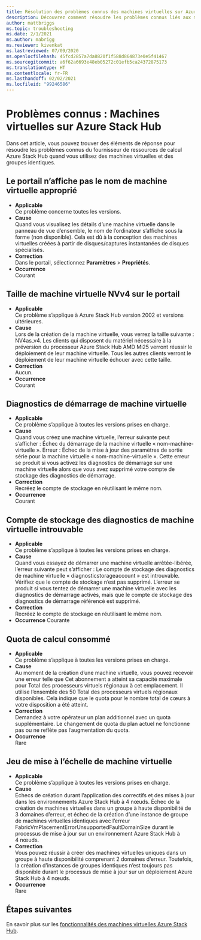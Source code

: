 ```yaml
---
title: Résolution des problèmes connus des machines virtuelles sur Azure Stack Hub
description: Découvrez comment résoudre les problèmes connus liés aux machines virtuelles sur Azure Stack Hub
author: mattbriggs
ms.topic: troubleshooting
ms.date: 2/1/2021
ms.author: mabrigg
ms.reviewer: kivenkat
ms.lastreviewed: 07/09/2020
ms.openlocfilehash: 45fcd2857a7da8820f1f588d864873e0e5f41467
ms.sourcegitcommit: a6f62a6693e48eb05272c01efb5ca24372875173
ms.translationtype: HT
ms.contentlocale: fr-FR
ms.lasthandoff: 02/02/2021
ms.locfileid: "99246586"
---
```

# <a name="known-issues-vms-on-azure-stack-hub"></a>Problèmes connus : Machines virtuelles sur Azure Stack Hub

Dans cet article, vous pouvez trouver des éléments de réponse pour résoudre les problèmes connus du fournisseur de ressources de calcul Azure Stack Hub quand vous utilisez des machines virtuelles et des groupes identiques.

## <a name="portal-doesnt-show-correct-vm-name"></a>Le portail n’affiche pas le nom de machine virtuelle approprié
- **Applicable**  
    Ce problème concerne toutes les versions.  
- **Cause**  
    Quand vous visualisez les détails d’une machine virtuelle dans le panneau de vue d’ensemble, le nom de l’ordinateur s’affiche sous la forme (non disponible). Cela est dû à la conception des machines virtuelles créées à partir de disques/captures instantanées de disques spécialisés.  
- **Correction**  
    Dans le portail, sélectionnez **Paramètres** > **Propriétés**.
- **Occurrence**  
    Courant  

## <a name="nvv4-vm-size-on-portal"></a>Taille de machine virtuelle NVv4 sur le portail
- **Applicable**  
    Ce problème s’applique à Azure Stack Hub version 2002 et versions ultérieures.  
- **Cause**  
    Lors de la création de la machine virtuelle, vous verrez la taille suivante : NV4as_v4. Les clients qui disposent du matériel nécessaire à la préversion du processeur Azure Stack Hub AMD Mi25 verront réussir le déploiement de leur machine virtuelle. Tous les autres clients verront le déploiement de leur machine virtuelle échouer avec cette taille.  
- **Correction**  
    Aucun.  
- **Occurrence**  
    Courant  

## <a name="vm-boot-diagnostics"></a>Diagnostics de démarrage de machine virtuelle
- **Applicable**  
    Ce problème s’applique à toutes les versions prises en charge.  
- **Cause**  
    Quand vous créez une machine virtuelle, l’erreur suivante peut s’afficher : Échec du démarrage de la machine virtuelle « nom-machine-virtuelle ». Erreur : Échec de la mise à jour des paramètres de sortie série pour la machine virtuelle « nom-machine-virtuelle ». Cette erreur se produit si vous activez les diagnostics de démarrage sur une machine virtuelle alors que vous avez supprimé votre compte de stockage des diagnostics de démarrage.  
- **Correction**  
    Recréez le compte de stockage en réutilisant le même nom.
- **Occurrence**  
    Courant  

## <a name="vm-diagnostics-storage-account-not-found"></a>Compte de stockage des diagnostics de machine virtuelle introuvable
- **Applicable**  
    Ce problème s’applique à toutes les versions prises en charge.  
- **Cause**  
    Quand vous essayez de démarrer une machine virtuelle arrêtée-libérée, l’erreur suivante peut s’afficher : Le compte de stockage des diagnostics de machine virtuelle « diagnosticstorageaccount » est introuvable. Vérifiez que le compte de stockage n’est pas supprimé. L’erreur se produit si vous tentez de démarrer une machine virtuelle avec les diagnostics de démarrage activés, mais que le compte de stockage des diagnostics de démarrage référencé est supprimé.  
- **Correction**  
    Recréez le compte de stockage en réutilisant le même nom.  
- **Occurrence** Courante  

## <a name="consumed-compute-quota"></a>Quota de calcul consommé
- **Applicable**  
    Ce problème s’applique à toutes les versions prises en charge.  
- **Cause**   
    Au moment de la création d’une machine virtuelle, vous pouvez recevoir une erreur telle que Cet abonnement a atteint sa capacité maximale pour Total des processeurs virtuels régionaux à cet emplacement. Il utilise l’ensemble des 50 Total des processeurs virtuels régionaux disponibles. Cela indique que le quota pour le nombre total de cœurs à votre disposition a été atteint.  
- **Correction**  
    Demandez à votre opérateur un plan additionnel avec un quota supplémentaire. Le changement de quota du plan actuel ne fonctionne pas ou ne reflète pas l’augmentation du quota.
- **Occurrence**  
    Rare  

## <a name="virtual-machine-scale-set"></a>Jeu de mise à l’échelle de machine virtuelle

-  **Applicable**  
    Ce problème s’applique à toutes les versions prises en charge.  
- **Cause**  
    Échecs de création durant l’application des correctifs et des mises à jour dans les environnements Azure Stack Hub à 4 nœuds. Échec de la création de machines virtuelles dans un groupe à haute disponibilité de 3 domaines d’erreur, et échec de la création d’une instance de groupe de machines virtuelles identiques avec l’erreur FabricVmPlacementErrorUnsupportedFaultDomainSize durant le processus de mise à jour sur un environnement Azure Stack Hub à 4 nœuds.  
- **Correction**  
    Vous pouvez réussir à créer des machines virtuelles uniques dans un groupe à haute disponibilité comprenant 2 domaines d’erreur. Toutefois, la création d’instances de groupes identiques n’est toujours pas disponible durant le processus de mise à jour sur un déploiement Azure Stack Hub à 4 nœuds.  
- **Occurrence**  
    Rare  

## <a name="next-steps"></a>Étapes suivantes

En savoir plus sur les [fonctionnalités des machines virtuelles Azure Stack Hub](azure-stack-vm-considerations.md).
